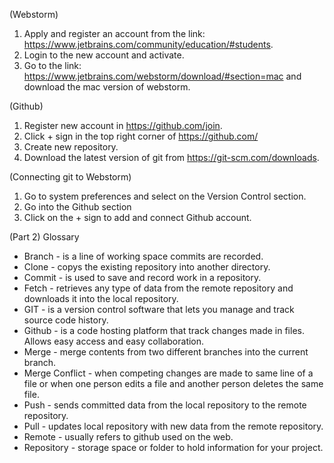(Webstorm)
  1) Apply and register an account from the link: https://www.jetbrains.com/community/education/#students.
  2) Login to the new account and activate.
  3) Go to the link: https://www.jetbrains.com/webstorm/download/#section=mac and download the mac version of webstorm.

(Github)
  1) Register new account in https://github.com/join.
  2) Click + sign in the top right corner of https://github.com/
  3) Create new repository.
  4) Download the latest version of git from https://git-scm.com/downloads.

(Connecting git to Webstorm)
  1) Go to system preferences and select on the Version Control section.
  2) Go into the Github section
  3) Click on the + sign to add and connect Github account. 
 
 (Part 2) Glossary
  - Branch - is a line of working space commits are recorded.
  - Clone - copys the existing repository into another directory.
  - Commit - is used to save and record work in a repository.
  - Fetch - retrieves any type of data from the remote repository and downloads it into the local repository. 
  - GIT - is a version control software that lets you manage and track source code history.
  - Github - is a code hosting platform that track changes made in files. Allows easy access and easy collaboration.
  - Merge - merge contents from two different branches into the current branch.
  - Merge Conflict - when competing changes are made to same line of a file or when one person edits a file and another person deletes the same file. 
  - Push - sends committed data from the local repository to the remote repository.
  - Pull - updates local repository with new data from the remote repository.
  - Remote - usually refers to github used on the web.
  - Repository - storage space or folder to hold information for your project.
